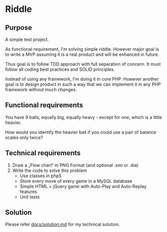 # Riddle

## Purpose

A simple test project.

As functional requirement, I'm solving simple riddle. However major goal is to write a MVP assuming it is a real
product and will be enhanced in future.

Thus goal is to follow TDD approach with full separation of concern. It must follow all coding best practices and
SOLID principles.

Instead of using any framework, I'm doing it in core PHP. However another goal is to design product in such a way
that we can implement it in any PHP framework without much changes.

## Functional requirements

You have 9 balls, equally big, equally heavy - except for one, which is a little heavier.

How would you identify the heavier ball if you could use a pair of balance scales only twice?

## Technical requirements

1. Draw a „Flow chart“ in PNG Format (and optional .xmi or .dia)
2. Write the code to solve this problem
    - Use classes in php5
    - Store every move of every game in a MySQL database
    - Simple HTML + jQuery game with Auto-Play and Auto-Replay features
    - Unit tests
    
## Solution

Please refer [docs/solution.md]() for my technical solution.